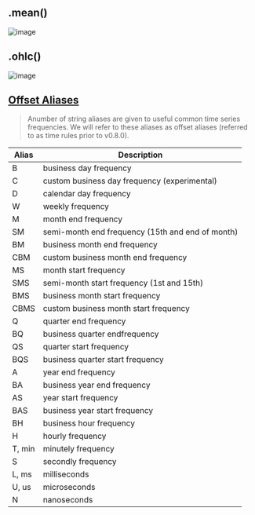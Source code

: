 ## .mean()
![image](https://github.com/tmpbook/Data-Analysis-with-Python-and-Pandas/blob/master/07-Resampling/07-demo01.png)
## .ohlc()
![image](https://github.com/tmpbook/Data-Analysis-with-Python-and-Pandas/blob/master/07-Resampling/07-demo02.png)
## [Offset Aliases](http://pandas.pydata.org/pandas-docs/stable/timeseries.html#offset-aliases)

> Anumber of string aliases are given to useful common time series frequencies. We will refer to these aliases as offset aliases (referred to as time rules prior to v0.8.0).

| Alias | Description |
| ------| ----------- | 
|B| business day frequency
|C|custom business day frequency (experimental)
|D|calendar day frequency
|W|weekly frequency
|M| 	month end frequency
|SM| 	semi-month end frequency (15th and end of month)
|BM |	business month end frequency
|CBM| 	custom business month end frequency
|MS |	month start frequency
|SMS| 	semi-month start frequency (1st and 15th)
|BMS| 	business month start frequency
|CBMS| 	custom business month start frequency
|Q |	quarter end frequency
|BQ |	business quarter endfrequency
|QS |	quarter start frequency
|BQS |	business quarter start frequency
|A 	|year end frequency
|BA |	business year end frequency
|AS |	year start frequency
|BAS| 	business year start frequency
|BH |	business hour frequency
|H| 	hourly frequency
|T, min| 	minutely frequency
|S |	secondly frequency
|L, ms| 	milliseconds
|U, us| 	microseconds
|N |	nanoseconds
